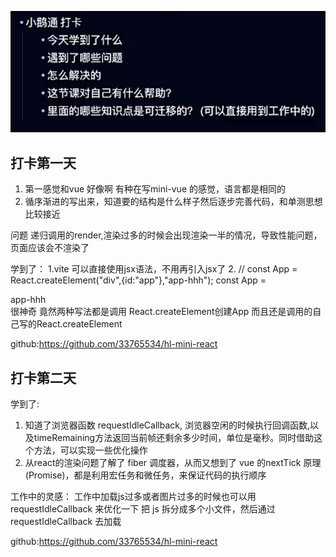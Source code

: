 ![Alt text](image.png)

## 打卡第一天
1. 第一感觉和vue 好像啊 有种在写mini-vue 的感觉，语言都是相同的
2. 循序渐进的写出来，知道要的结构是什么样子然后逐步完善代码，和单测思想比较接近

问题 递归调用的render,渲染过多的时候会出现渲染一半的情况，导致性能问题，页面应该会不渲染了

学到了：
1.vite 可以直接使用jsx语法，不用再引入jsx了
2. // const App = React.createElement("div",{id:"app"},"app-hhh");
const App = <div>app-hhh</div>
很神奇 竟然两种写法都是调用 React.createElement创建App 而且还是调用的自己写的React.createElement 

github:https://github.com/33765534/hl-mini-react

## 打卡第二天

学到了:
1. 知道了浏览器函数 requestIdleCallback, 浏览器空闲的时候执行回调函数,以及timeRemaining方法返回当前帧还剩余多少时间，单位是毫秒。同时借助这个方法，可以实现一些优化操作
2. 从react的渲染问题了解了 fiber 调度器，从而又想到了 vue 的nextTick 原理(Promise)，都是利用宏任务和微任务，来保证代码的执行顺序

工作中的灵感：
工作中加载js过多或者图片过多的时候也可以用 requestIdleCallback 来优化一下
把 js 拆分成多个小文件，然后通过 requestIdleCallback 去加载

github:https://github.com/33765534/hl-mini-react
